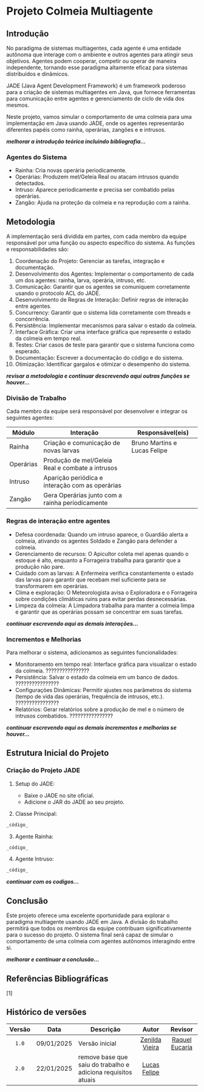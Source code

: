 # Projeto Colmeia Multiagente

## Introdução

No paradigma de sistemas multiagentes, cada agente é uma entidade autônoma que interage com o ambiente e outros agentes para atingir seus objetivos. Agentes podem cooperar, competir ou operar de maneira independente, tornando esse paradigma altamente eficaz para sistemas distribuídos e dinâmicos.

JADE (Java Agent Development Framework) é um framework poderoso para a criação de sistemas multiagentes em Java, que fornece ferramentas para comunicação entre agentes e gerenciamento de ciclo de vida dos mesmos.

Neste projeto, vamos simular o comportamento de uma colmeia para uma implementação em Java usando JADE, onde os agentes representarão diferentes papéis como rainha, operárias, zangões e  e intrusos.

**_melhorar a introdução teórica incluindo bibliografia..._**

### Agentes do Sistema

* Rainha: Cria novas operária periodicamente.
* Operárias: Produzem mel/Geleia Real ou atacam intrusos quando detectados.
* Intruso: Aparece periodicamente e precisa ser combatido pelas operárias.
* Zangão: Ajuda na proteção da colmeia e na reprodução com a rainha.

## Metodologia

A implementação será dividida em partes, com cada membro da equipe responsável por uma função ou aspecto específico do sistema. As funções e responsabilidades são:

1. Coordenação do Projeto: Gerenciar as tarefas, integração e documentação.
2. Desenvolvimento dos Agentes: Implementar o comportamento de cada um dos agentes: rainha, larva, operária, intruso, etc.
3. Comunicação: Garantir que os agentes se comuniquem corretamente usando o protocolo ACL do JADE.
4. Desenvolvimento de Regras de Interação: Definir regras de interação entre agentes.
5. Concurrency: Garantir que o sistema lida corretamente com threads e concorrência.
6. Persistência: Implementar mecanismos para salvar o estado da colmeia.
7.  Interface Gráfica: Criar uma interface gráfica que represente o estado da colmeia em tempo real.
8.  Testes: Criar casos de teste para garantir que o sistema funciona como esperado.
9.  Documentação: Escrever a documentação do código e do sistema.
10. Otimização: Identificar gargalos e otimizar o desempenho do sistema.
    
**_revisar a metodologia e continuar descrevendo aqui outras funções se houver..._**

### Divisão de Trabalho

Cada membro da equipe será responsável por desenvolver e integrar os seguintes agentes:

| Módulo    | Interação                                       | Responsável(eis) |
| --------- | ----------------------------------------------- | ---------------- |
| Rainha    | Criação e comunicação de novas larvas           |  Bruno Martins e Lucas Felipe   |
| Operárias | Produção de mel/Geleia Real e combate a intrusos            |                  |
| Intruso   | Aparição periódica e interação com as operárias |                  |
| Zangão    |Gera Operárias junto com a rainha periodicamente  | |


### Regras de interação entre agentes

* Defesa coordenada: Quando um intruso aparece, o Guardião alerta a colmeia, ativando os agentes Soldado e Zangão para defender a colmeia.
* Gerenciamento de recursos: O Apicultor coleta mel apenas quando o estoque é alto, enquanto a Forrageira trabalha para garantir que a produção não pare.
* Cuidado com as larvas: A Enfermeira verifica constantemente o estado das larvas para garantir que recebam mel suficiente para se transformarem em operárias.
* Clima e exploração: O Meteorologista avisa o Exploradora e o Forrageira sobre condições climáticas ruins para evitar perdas desnecessárias.
* Limpeza da colmeia: A Limpadora trabalha para manter a colmeia limpa e garantir que as operárias possam se concentrar em suas tarefas.


**_continuar escrevendo aqui as demais interações..._**

### Incrementos e Melhorias

Para melhorar o sistema, adicionamos as seguintes funcionalidades:

* Monitoramento em tempo real: Interface gráfica para visualizar o estado da colmeia. ????????????????
* Persistência: Salvar o estado da colmeia em um banco de dados. ????????????????
* Configurações Dinâmicas: Permitir ajustes nos parâmetros do sistema (tempo de vida das operárias, frequência de intrusos, etc.). ????????????????
* Relatórios: Gerar relatórios sobre a produção de mel e o número de intrusos combatidos. ????????????????

**_continuar escrevendo aqui os demais incrementos e melhorias se houver..._**

## Estrutura Inicial do Projeto

### Criação do Projeto JADE

1. Setup do JADE:
    * Baixe o JADE no site oficial.
    * Adicione o JAR do JADE ao seu projeto.

2. Classe Principal:

```java
_código_
```

3. Agente Rainha:

```java
_código_
```

4. Agente Intruso:

```java
_código_
```

**_continuar com os codigos..._**


## Conclusão

Este projeto oferece uma excelente oportunidade para explorar o paradigma multiagente usando JADE em Java. A divisão do trabalho permitirá que todos os membros da equipe contribuam significativamente para o sucesso do projeto. O sistema final será capaz de simular o comportamento de uma colmeia com agentes autônomos interagindo entre si.

**_melhorar e continuar a conclusão..._**

## Referências Bibliográficas

[1]   


## Histórico de versões

| Versão | Data       | Descrição      |                       Autor                        |                      Revisor                       |
| :----: | ---------- | -------------- | :------------------------------------------------: | :------------------------------------------------: |
| `1.0`  | 09/01/2025 | Versão inicial | [Zenilda Vieira](https://github.com/zenildavieira) | [Raquel Eucaria](https://github.com/raqueleucaria) |
| `2.0`  | 22/01/2025 | remove base que saiu do trabalho e adiciona requisitos atuais | [Lucas Felipe](https://github.com/lucasfs1007) | |
